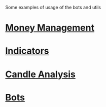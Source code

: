 Some examples of usage of the bots and utils

# [Money Management](https://github.com/binary-ex-machina/binary.com-bot/wiki/Money-Management)

# [Indicators](https://github.com/binary-ex-machina/binary.com-bot/wiki/Indicators)

# [Candle Analysis](https://github.com/binary-ex-machina/binary.com-bot/wiki/Candle-Analysis)

# [Bots](https://github.com/binary-ex-machina/binary.com-bot/wiki/Bots)